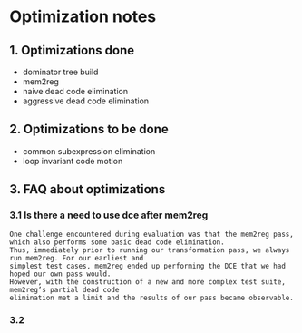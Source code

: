 # Optimization notes

## 1. Optimizations done
* dominator tree build
* mem2reg
* naive dead code elimination 
* aggressive dead code elimination

## 2. Optimizations to be done 
* common subexpression elimination
* loop invariant code motion

## 3. FAQ about optimizations
### 3.1 Is there a need to use dce after mem2reg
    One challenge encountered during evaluation was that the mem2reg pass, which also performs some basic dead code elimination. 
    Thus, immediately prior to running our transformation pass, we always run mem2reg. For our earliest and
    simplest test cases, mem2reg ended up performing the DCE that we had hoped our own pass would.
    However, with the construction of a new and more complex test suite, mem2reg’s partial dead code
    elimination met a limit and the results of our pass became observable.

### 3.2  
